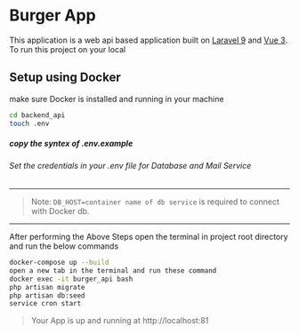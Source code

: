 # Burger App

This application is a web api based application built on <a href="https://laravel.com/docs/8.x">Laravel 9</a> and <a href="https://vuejs.org/">Vue 3</a>. To run this project on your local

## Setup using Docker

make sure Docker is installed and running in your machine

```sh
cd backend_api
touch .env
```

##### copy the syntex of .env.example

###### Set the credentials in your .env file for Database and Mail Service

---

> Note: `DB_HOST=container name of db service` is required to connect with Docker db.

---

After performing the Above Steps open the terminal in project root directory and run the below commands

```sh
docker-compose up --build
open a new tab in the terminal and run these command
docker exec -it burger_api bash
php artisan migrate
php artisan db:seed
service cron start
```

> Your App is up and running at http://localhost:81
